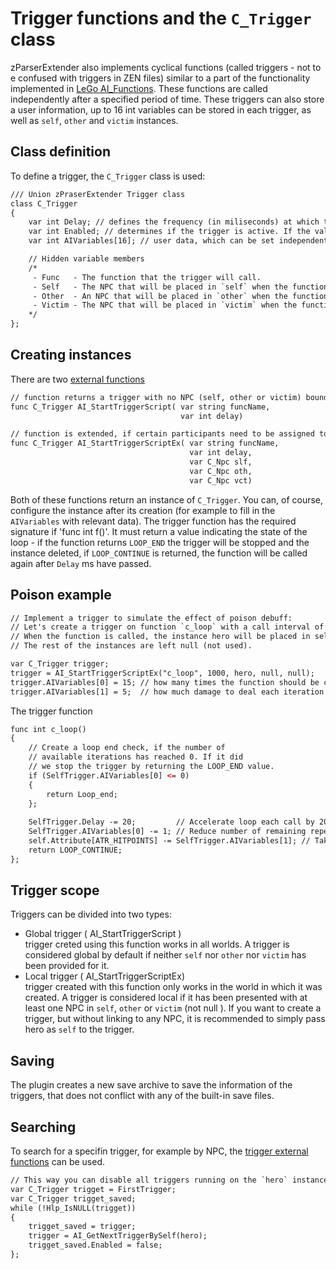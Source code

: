 # Trigger functions and the `C_Trigger` class
zParserExtender also implements cyclical functions (called triggers - not to e confused with triggers in ZEN files) similar to a part of the functionality implemented in [LeGo AI_Functions](../../../../notready.md). These functions are called independently after a specified period of time. These triggers can also store a user information, up to 16 int variables can be stored in each trigger, as well as `self`, `other` and `victim` instances.

## Class definition
To define a trigger, the `C_Trigger` class is used:

```dae
/// Union zPraserExtender Trigger class
class C_Trigger
{
    var int Delay; // defines the frequency (in miliseconds) at which the function will be called.
    var int Enabled; // determines if the trigger is active. If the value is equal to zero, the trigger is destroyed.
    var int AIVariables[16]; // user data, which can be set independently when creating trigger (yes, you can write there absolutely everything you want).

    // Hidden variable members
    /*
     - Func   - The function that the trigger will call.
     - Self   - The NPC that will be placed in `self` when the function is called.
     - Other  - An NPC that will be placed in `other` when the function is called.
     - Victim - The NPC that will be placed in `victim` when the function is called.
    */
};
```

## Creating instances
There are two [external functions](externals.md#ai-functions-for-working-with-ai)

```dae
// function returns a trigger with no NPC (self, other or victim) bound to it
func C_Trigger AI_StartTriggerScript( var string funcName,
                                      var int delay)

// function is extended, if certain participants need to be assigned to it
func C_Trigger AI_StartTriggerScriptEx( var string funcName,
                                        var int delay,
                                        var C_Npc slf,
                                        var C_Npc oth,
                                        var C_Npc vct) 
```

Both of these functions return an instance of `C_Trigger`. You can, of course, configure the instance after its creation (for example to fill in the `AIVariables` with relevant data). The trigger function has the required signature if 'func int f()'. It must return a value indicating the state of the loop - if the function returns `LOOP_END` the trigger will be stopped and the instance deleted, if `LOOP_CONTINUE` is returned, the function will be called again after `Delay` ms have passed.

## Poison example

```dae
// Implement a trigger to simulate the effect of poison debuff:
// Let's create a trigger on function `c_loop` with a call interval of 1 second.
// When the function is called, the instance hero will be placed in self (although it can be any other NPC if desired).
// The rest of the instances are left null (not used).

var C_Trigger trigger;
trigger = AI_StartTriggerScriptEx("c_loop", 1000, hero, null, null);
trigger.AIVariables[0] = 15; // how many times the function should be called
trigger.AIVariables[1] = 5;  // how much damage to deal each iteration
```

The trigger function

```dae
func int c_loop()
{
    // Create a loop end check, if the number of
    // available iterations has reached 0. If it did
    // we stop the trigger by returning the LOOP_END value.
    if (SelfTrigger.AIVariables[0] <= 0)
    {
        return Loop_end;
    };
    
    SelfTrigger.Delay -= 20;         // Accelerate loop each call by 20 ms
    SelfTrigger.AIVariables[0] -= 1; // Reduce number of remaining repeats
    self.Attribute[ATR_HITPOINTS] -= SelfTrigger.AIVariables[1]; // Take health from self
    return LOOP_CONTINUE;
};
```
## Trigger scope

Triggers can be divided into two types:

- Global trigger ( AI_StartTriggerScript )</br>
trigger creted using this function works in all worlds. A trigger is considered global by default if neither `self` nor `other` nor `victim` has been provided for it.
- Local trigger ( AI_StartTriggerScriptEx)</br>
trigger created with this function only works in the world in which it was created. A trigger is considered local if it has been presented with at least one NPC in `self`, `other` or `victim` (not null ). If you want to create a trigger, but without linking to any NPC, it is recommended to simply pass hero as `self` to the trigger.

## Saving
The plugin creates a new save archive to save the information of the triggers, that does not conflict with any of the built-in save files.

## Searching
To search for a specifin trigger, for example by NPC, the [trigger external functions](externals.md#ai-functions-for-working-with-ai) can be used.

```dae
// This way you can disable all triggers running on the `hero` instance
var C_Trigger trigget = FirstTrigger;
var C_Trigger trigget_saved;
while (!Hlp_IsNULL(trigget))
{
    trigget_saved = trigger;
    trigger = AI_GetNextTriggerBySelf(hero);
    trigget_saved.Enabled = false;
};
```
